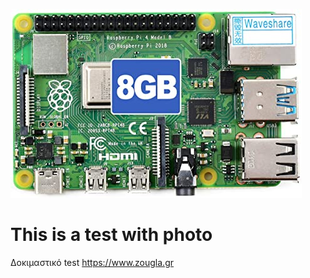 ![GitHub Logo](https://github.com/makiskara/test1/blob/7454a76e0f0ab7fbc06fa1b22fda5a4b2f41fcd5/raspberry%20pi%204%208%20gb.jpg)
# This is a test with photo 
Δοκιμαστικό test
https://www.zougla.gr
